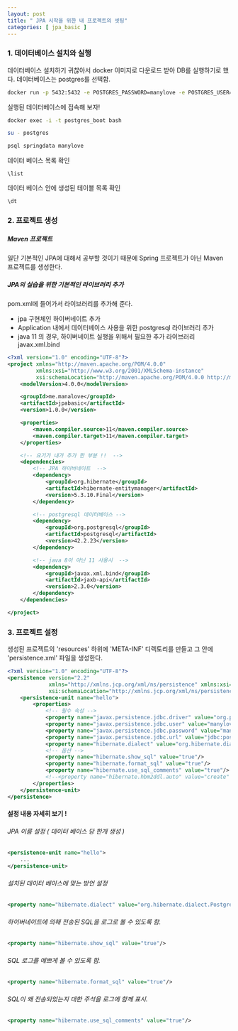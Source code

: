 ```yaml
---
layout: post
title: " JPA 시작을 위한 내 프로젝트의 셋팅"
categories: [ jpa_basic ]
---
```


### 1. 데이터베이스 설치와 실행 

데이터베이스 설치하기 귀찮아서 docker 이미지로 다운로드 받아 DB를 실행하기로 했다. 
데이터베이스는 postgres를 선택함.

```bash
docker run -p 5432:5432 -e POSTGRES_PASSWORD=manylove -e POSTGRES_USER=manylove -e POSTGRES_DB=springdata --name postgres_boot -d postgres
```

실행된 데이터베이스에 접속해 보자!
```bash
docker exec -i -t postgres_boot bash
```
```bash
su - postgres
```
```bash
psql springdata manylove
```

데이터 베이스 목록 확인
```psql
\list
```

데이터 베이스 안에 생성된 테이블 목록 확인
```psql
\dt
```

### 2. 프로젝트 생성 

##### Maven 프로젝트
일단 기본적인 JPA에 대해서 공부할 것이기 때문에 Spring 프로젝트가 아닌 Maven 프로젝트를 생성한다.

##### JPA의 실습을 위한 기본적인 라이브러리 추가
pom.xml에 들어가서 라이브러리를 추가해 준다.
- jpa 구현체인 하이버네이트 추가
- Application 내에서 데이터베이스 사용을 위한 postgresql 라이브러리 추가
- java 11 의 경우, 하이버네이트 실행을 위해서 필요한 추가 라이브러리 javax.xml.bind 

```xml
<?xml version="1.0" encoding="UTF-8"?>
<project xmlns="http://maven.apache.org/POM/4.0.0"
         xmlns:xsi="http://www.w3.org/2001/XMLSchema-instance"
         xsi:schemaLocation="http://maven.apache.org/POM/4.0.0 http://maven.apache.org/xsd/maven-4.0.0.xsd">
    <modelVersion>4.0.0</modelVersion>

    <groupId>me.manalove</groupId>
    <artifactId>jpabasic</artifactId>
    <version>1.0.0</version>

    <properties>
        <maven.compiler.source>11</maven.compiler.source>
        <maven.compiler.target>11</maven.compiler.target>
    </properties>

    <!-- 요기가 내가 추가 한 부분 !!  -->
    <dependencies>
        <!-- JPA 하이버네이트  -->
        <dependency>
            <groupId>org.hibernate</groupId>
            <artifactId>hibernate-entitymanager</artifactId>
            <version>5.3.10.Final</version>
        </dependency>

        <!-- postgresql 데이터베이스 -->
        <dependency>
            <groupId>org.postgresql</groupId>
            <artifactId>postgresql</artifactId>
            <version>42.2.23</version>
        </dependency>

        <!-- java 8이 아닌 11 사용시  -->
        <dependency>
            <groupId>javax.xml.bind</groupId>
            <artifactId>jaxb-api</artifactId>
            <version>2.3.0</version>
        </dependency>
    </dependencies>

</project>
```


### 3. 프로젝트 설정
생성된 프로젝트의 'resources' 하위에 'META-INF' 디렉토리를 만들고 그 안에 'persistence.xml' 파일을 생성한다.

```xml
<?xml version="1.0" encoding="UTF-8"?>
<persistence version="2.2"
             xmlns="http://xmlns.jcp.org/xml/ns/persistence" xmlns:xsi="http://www.w3.org/2001/XMLSchema-instance"
             xsi:schemaLocation="http://xmlns.jcp.org/xml/ns/persistence http://xmlns.jcp.org/xml/ns/persistence/persistence_2_2.xsd">
    <persistence-unit name="hello">
        <properties>
            <!-- 필수 속성 -->
            <property name="javax.persistence.jdbc.driver" value="org.postgresql.Driver"/>
            <property name="javax.persistence.jdbc.user" value="manylove"/>
            <property name="javax.persistence.jdbc.password" value="manylove"/>
            <property name="javax.persistence.jdbc.url" value="jdbc:postgresql://localhost:5432/springdata"/>
            <property name="hibernate.dialect" value="org.hibernate.dialect.PostgreSQL82Dialect"/>
            <!-- 옵션 -->
            <property name="hibernate.show_sql" value="true"/>
            <property name="hibernate.format_sql" value="true"/>
            <property name="hibernate.use_sql_comments" value="true"/>
            <!--<property name="hibernate.hbm2ddl.auto" value="create" />-->
        </properties>
    </persistence-unit>
</persistence>
```

#### 설정 내용 자세히 보기 ! 

###### JPA 이름 설정 ( 데이터 베이스 당 한개 생성 )
```xml
<persistence-unit name="hello">
    ...
</persistence-unit>
```

###### 설치된 데이터 베이스에 맞는 방언 설정
```xml
<property name="hibernate.dialect" value="org.hibernate.dialect.PostgreSQL82Dialect"/>
```

###### 하이버네이트에 의해 전송된 SQL을 로그로 볼 수 있도록 함.
```xml
<property name="hibernate.show_sql" value="true"/>
```

###### SQL 로그를 예쁘게 볼 수 있도록 함.
```xml
<property name="hibernate.format_sql" value="true"/>
```

###### SQL이 왜 전송되었는지 대한 주석을 로그에 함께 표시.
```xml
<property name="hibernate.use_sql_comments" value="true"/>
```
